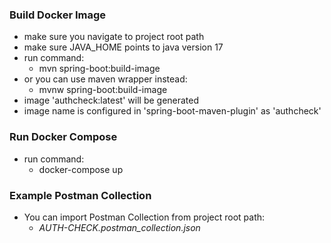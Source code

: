 ### Build Docker Image

- make sure you navigate to project root path
- make sure JAVA_HOME points to java version 17
- run command:
  - mvn spring-boot:build-image
- or you can use maven wrapper instead:
  - mvnw spring-boot:build-image
- image 'authcheck:latest' will be generated
- image name is configured in 'spring-boot-maven-plugin' as 'authcheck'

### Run Docker Compose

- run command:
    - docker-compose up

### Example Postman Collection

- You can import Postman Collection from project root path:
    - *AUTH-CHECK.postman_collection.json*
 
